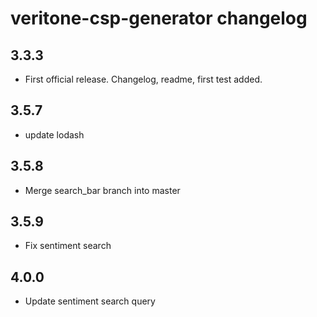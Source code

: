 # veritone-csp-generator changelog

## 3.3.3

* First official release. Changelog, readme, first test added.

## 3.5.7

* update lodash

## 3.5.8

* Merge search_bar branch into master 

## 3.5.9

* Fix sentiment search

## 4.0.0
* Update sentiment search query